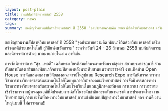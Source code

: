 ```yaml
---
layout: post-plain
title: งานสัปดาห์วิทยาศาสตร์ 2558
category: news
tags:
summary: ขอเชิญร่วมงานสัปดาห์วิทยาศาสตร์ ปี 2558 "จุดประกายความคิด พัฒนาชีวิตด้วยวิทยาศาสตร์ เสริมสร้างชาติด้วยเทคโนโลยี สู่วิถีแห่งนวัตกรรม" ระหว่างวันที่ 24 - 26 สิงหาคม 2558...
---
```

ขอเชิญร่วมงานสัปดาห์วิทยาศาสตร์ ปี 2558 "จุดประกายความคิด พัฒนาชีวิตด้วยวิทยาศาสตร์ เสริมสร้างชาติด้วยเทคโนโลยี สู่วิถีแห่งนวัตกรรม" ระหว่างวันที่ 24 - 26 สิงหาคม 2558 พบกับกิจกรรมและนิทรรศการต่างๆ มากมายภายในงาน อาทิเช่น

การจัดนิทรรศการ “สุข...พอดี” เฉลิมพระเกียรติสมเด็จพระเทพรัตนราชสุดาฯ
สยามบรมราชกุมารี ร่วมกับสถาบันส่งเสริมและพัฒนากิจกรรมปิดทองหลังพระ
สืบสานแนวพระราชดำริ
งานเปิดบ้าน Open House การจัดแสดงผลงานวิจัยของคณาจารย์ในรูปแบบ
Research Expo
การจัดนิทรรศการทางวิชาการทางวิทยาศาสตร์และเทคโนโลยีโดยทุกภาควิชาของคณะวิทยาศาสตร์
การจัดนิทรรศการทางวิชาการทางวิทยาศาสตร์และเทคโนโลยีโดยโรงเรียนในแถบภูมิภาคตะวันตก
การเสวนา การบรรยายเชิงวิชาการจากผู้ทรงคุณวุฒิที่มีประสบการณ์ทั้งในระดับชาติและระดับนานาชาติ
การประกวดโครงงานวิทยาศาสตร์,การแข่งขันทักษะทางวิทยาศาสตร์,การแข่งขันตอบปัญหาทางวิทยาศาสตร์ ฯลฯ
งานดี งานใหญ่แบบนี้ ไม่ควรพลาด!!
